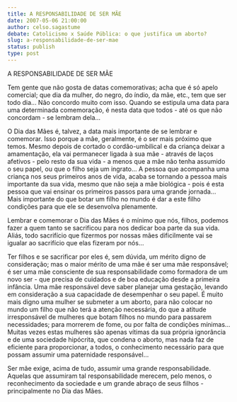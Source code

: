 ```yaml
---
title: A RESPONSABILIDADE DE SER MÃE
date: 2007-05-06 21:00:00
author: celso.sagastume
debate: Catolicismo x Saúde Pública: o que justifica um aborto?
slug: a-responsabilidade-de-ser-mae
status: publish 
type: post
---
```


  

A RESPONSABILIDADE DE SER MÃE  

  

Tem gente que não gosta de datas comemorativas; acha que é só apelo comercial; que dia da mulher, do negro, do índio, da mãe, etc., tem que ser todo dia... Não concordo muito com isso. Quando se estipula uma data para uma determinada comemoração, é nesta data que todos - até os que não concordam - se lembram dela...  

  

O Dia das Mães é, talvez, a data mais importante de se lembrar e comemorar. Isso porque a mãe, geralmente, é o ser mais próximo que temos. Mesmo depois de cortado o cordão-umbilical e da criança deixar a amamentação, ela vai permanecer ligada à sua mãe - através de laços afetivos - pelo resto da sua vida - a menos que a mãe não tenha assumido o seu papel, ou que o filho seja um ingrato... A pessoa que acompanha uma criança nos seus primeiros anos de vida, acaba se tornando a pessoa mais importante da sua vida, mesmo que não seja a mãe biológica - pois é esta pessoa que vai ensinar os primeiros passos para uma grande jornada... Mais importante do que botar um filho no mundo é dar a este filho condições para que ele se desenvolva plenamente.  

  

Lembrar e comemorar o Dia das Mães é o mínimo que nós, filhos, podemos fazer a quem tanto se sacrificou para nos dedicar boa parte da sua vida. Aliás, todo sacrifício que fizermos por nossas mães dificilmente vai se igualar ao sacrifício que elas fizeram por nós...  

  

Ter filhos e se sacrificar por eles é, sem dúvida, um mérito digno de consideração; mas o maior mérito de uma mãe é ser uma mãe responsável; é ser uma mãe consciente de sua responsabilidade como formadora de um novo ser - que precisa de cuidados e de boa educação desde a primeira infância. Uma mãe responsável deve saber planejar uma gestação, levando em consideração a sua capacidade de desempenhar o seu papel. É muito mais digno uma mulher se submeter a um aborto, para não colocar no mundo um filho que não terá a atenção necessária, do que a atitude irresponsável de mulheres que botam filhos no mundo para passarem necessidades; para morrerem de fome, ou por falta de condições mínimas... Muitas vezes estas mulheres são apenas vítimas da sua própria ignorância e de uma sociedade hipócrita, que condena o aborto, mas nada faz de eficiente para proporcionar, a todos, o conhecimento necessário para que possam assumir uma paternidade responsável...  

  

Ser mãe exige, acima de tudo, assumir uma grande responsabilidade. Aquelas que assumiram tal responsabilidade merecem, pelo menos, o reconhecimento da sociedade e um grande abraço de seus filhos - principalmente no Dia das Mães.
